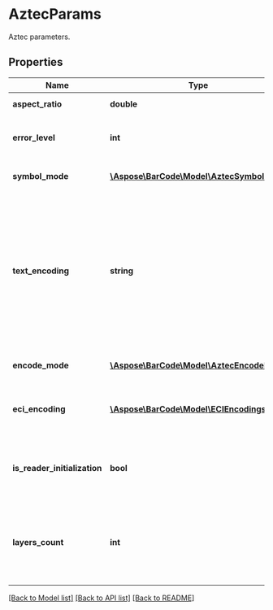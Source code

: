 # AztecParams

Aztec parameters.

## Properties
Name | Type | Description | Notes
---- | ---- | ----------- | -----
**aspect_ratio** | **double** | Height/Width ratio of 2D BarCode module. | [optional] 
**error_level** | **int** | Level of error correction of Aztec types of barcode. Value should between 10 to 95. | [optional] 
**symbol_mode** | [**\Aspose\BarCode\Model\AztecSymbolMode**](AztecSymbolMode.md) | Aztec Symbol mode. Default value: AztecSymbolMode.Auto. | [optional] 
**text_encoding** | **string** | DEPRECATED: This property is obsolete and will be removed in future releases. Unicode symbols detection and encoding will be processed in Auto mode with Extended Channel Interpretation charset designator. Using of own encodings requires manual CodeText encoding into byte[] array.  Sets the encoding of codetext. | [optional] 
**encode_mode** | [**\Aspose\BarCode\Model\AztecEncodeMode**](AztecEncodeMode.md) | Encoding mode for Aztec barcodes. Default value: Auto | [optional] 
**eci_encoding** | [**\Aspose\BarCode\Model\ECIEncodings**](ECIEncodings.md) | Identifies ECI encoding. Used when AztecEncodeMode is Auto. Default value: ISO-8859-1. | [optional] 
**is_reader_initialization** | **bool** | Used to instruct the reader to interpret the data contained within the symbol as programming for reader initialization. | [optional] 
**layers_count** | **int** | Gets or sets layers count of Aztec symbol. Layers count should be in range from 1 to 3 for Compact mode and in range from 1 to 32 for Full Range mode. Default value: 0 (auto). | [optional] 

[[Back to Model list]](../../README.md#documentation-for-models) [[Back to API list]](../../README.md#documentation-for-api-endpoints) [[Back to README]](../../README.md)


